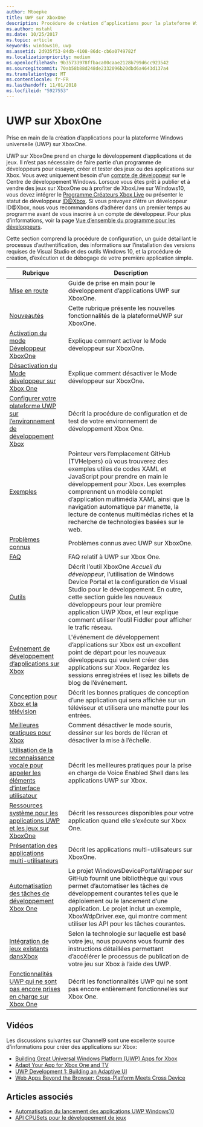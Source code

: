 ```yaml
---
author: Mtoepke
title: UWP sur XboxOne
description: Procédure de création d’applications pour la plateforme Windows universelle (UWP) sur XboxOne.
ms.author: mstahl
ms.date: 10/25/2017
ms.topic: article
keywords: windows10, uwp
ms.assetid: 2d935f53-84db-4108-86dc-cb6a0749782f
ms.localizationpriority: medium
ms.openlocfilehash: 9b35733978ffbaca00caae2128b799d6cc923542
ms.sourcegitcommit: 70ab58b88d248de2332096b20dbd6a4643d137a4
ms.translationtype: MT
ms.contentlocale: fr-FR
ms.lasthandoff: 11/01/2018
ms.locfileid: "5927553"
---
```

# <a name="uwp-on-xbox-one"></a>UWP sur XboxOne

Prise en main de la création d’applications pour la plateforme Windows universelle (UWP) sur XboxOne.

UWP sur XboxOne prend en charge le développement d’applications et de jeux. Il n’est pas nécessaire de faire partie d’un programme de développeurs pour essayer, créer et tester des jeux ou des applications sur Xbox. Vous avez uniquement besoin d'un [compte de développeur](https://developer.microsoft.com/en-us/store/register) sur le Centre de développement Windows. Lorsque vous êtes prêt à publier et à vendre des jeux sur XboxOne ou à profiter de XboxLive sur Windows10, vous devez intégrer le [Programme Créateurs Xbox Live](https://developer.microsoft.com/games/xbox/xboxlive/creator) ou présenter le statut de développeur [ID@Xbox](http://www.xbox.com/Developers/id). Si vous prévoyez d’être un développeur ID@Xbox, nous vous recommandons d’adhérer dans un premier temps au programme avant de vous inscrire à un compte de développeur. Pour plus d’informations, voir la page [Vue d’ensemble du programme pour les développeurs](../xbox-live/developer-program-overview.md).

Cette section comprend la procédure de configuration, un guide détaillant le processus d’authentification, des informations sur l’installation des versions requises de Visual Studio et des outils Windows 10, et la procédure de création, d’exécution et de débogage de votre première application simple. 

| Rubrique      | Description |
|------------|-------------|
|[Mise en route](getting-started.md)| Guide de prise en main pour le développement d’applications UWP sur XboxOne. |
|[Nouveautés](whats-new.md)| Cette rubrique présente les nouvelles fonctionnalités de la plateformeUWP sur XboxOne. |
|[Activation du mode Développeur XboxOne](devkit-activation.md)| Explique comment activer le Mode développeur sur XboxOne. |
|[Désactivation du Mode développeur sur Xbox One](devkit-deactivation.md)| Explique comment désactiver le Mode développeur sur XboxOne. |
|[Configurer votre plateforme UWP sur l’environnement de développement Xbox](development-environment-setup.md)| Décrit la procédure de configuration et de test de votre environnement de développement Xbox One. |
|[Exemples](samples.md)| Pointeur vers l’emplacement GitHub (TVHelpers) où vous trouverez des exemples utiles de codes XAML et JavaScript pour prendre en main le développement pour Xbox. Les exemples comprennent un modèle complet d’application multimédia XAML ainsi que la navigation automatique par manette, la lecture de contenus multimédias riches et la recherche de technologies basées sur le web. |
|[Problèmes connus](known-issues.md)| Problèmes connus avec UWP sur XboxOne. |
|[FAQ](frequently-asked-questions.md)| FAQ relatif à UWP sur Xbox One. |
|[Outils](introduction-to-xbox-tools.md)| Décrit l’outil XboxOne _Accueil du développeur_, l’utilisation de Windows Device Portal et la configuration de Visual Studio pour le développement. En outre, cette section guide les nouveaux développeurs pour leur première application UWP Xbox, et leur explique comment utiliser l’outil Fiddler pour afficher le trafic réseau. |
| [Événement de développement d’applications sur Xbox](https://developer.microsoft.com/windows/projects/campaigns/app-dev-on-xbox-event) | L'événement de développement d’applications sur Xbox est un excellent point de départ pour les nouveaux développeurs qui veulent créer des applications sur Xbox. Regardez les sessions enregistrées et lisez les billets de blog de l’événement. |
|[Conception pour Xbox et la télévision](../design/devices/designing-for-tv.md)| Décrit les bonnes pratiques de conception d’une application qui sera affichée sur un téléviseur et utilisera une manette pour les entrées. |
|[Meilleures pratiques pour Xbox](tailoring-for-xbox.md)| Comment désactiver le mode souris, dessiner sur les bords de l’écran et désactiver la mise à l’échelle. |
|[Utilisation de la reconnaissance vocale pour appeler les éléments d’interface utilisateur](ves-on-xbox.md)| Décrit les meilleures pratiques pour la prise en charge de Voice Enabled Shell dans les applications UWP sur Xbox. |
|[Ressources système pour les applications UWP et les jeux sur XboxOne](system-resource-allocation.md)| Décrit les ressources disponibles pour votre application quand elle s’exécute sur Xbox One. |
|[Présentation des applications multi-utilisateurs](multi-user-applications.md)| Décrit les applications multi-utilisateurs sur XboxOne. |
| [Automatisation des tâches de développement Xbox One](https://github.com/Microsoft/WindowsDevicePortalWrapper/tree/v0.9.4) | Le projet WindowsDevicePortalWrapper sur GitHub fournit une bibliothèque qui vous permet d’automatiser les tâches de développement courantes telles que le déploiement ou le lancement d’une application. Le projet inclut un exemple, XboxWdpDriver.exe, qui montre comment utiliser les API pour les tâches courantes. |
|[Intégration de jeux existants dansXbox](development-lanes-landing.md)|Selon la technologie sur laquelle est basé votre jeu, nous pouvons vous fournir des instructions détaillées permettant d’accélérer le processus de publication de votre jeu sur Xbox à l’aide des UWP.|
|[Fonctionnalités UWP qui ne sont pas encore prises en charge sur Xbox One](http://go.microsoft.com/fwlink/p/?LinkId=760755)|  Décrit les fonctionnalités UWP qui ne sont pas encore entièrement fonctionnelles sur Xbox One.|

## <a name="videos"></a>Vidéos

Les discussions suivantes sur Channel9 sont une excellente source d’informations pour créer des applications sur Xbox:

* [Building Great Universal Windows Platform (UWP) Apps for Xbox](https://channel9.msdn.com/Events/Build/2016/B883)
* [Adapt Your App for Xbox One and TV](https://channel9.msdn.com/Events/Build/2016/T651-R1)
* [UWP Development 1: Building an Adaptive UI](https://channel9.msdn.com/Events/Build/2016/L724-R1)
* [Web Apps Beyond the Browser: Cross-Platform Meets Cross Device](https://channel9.msdn.com/Events/Build/2016/B888)

## <a name="see-also"></a>Articles associés

- [Automatisation du lancement des applications UWP Windows10](automate-launching-uwp-apps.md)
- [API CPUSets pour le développement de jeux](cpusets-games.md)